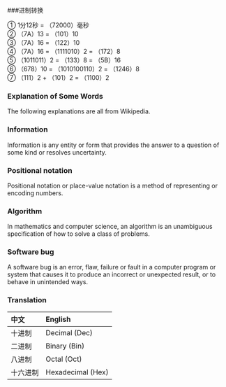 ###进制转换

① 1分12秒 = （72000）毫秒  
② （7A）13 = （101）10   
③ （7A）16 = （122）10  
④ （7A）16 = （1111010）2 = （172）8    
⑤ （1011011）2 = （133）8 = （5B）16   
⑥ （678）10 = （1010100110）2 = （1246）8     
⑦ （111）2 + （101）2 = （1100）2  


### Explanation of Some Words
The following explanations are all from Wikipedia.

### Information
Information is any entity or form that provides the answer to a question of some kind or resolves uncertainty.

### Positional notation
Positional notation or place-value notation is a method of representing or encoding numbers.

### Algorithm
In mathematics and computer science, an algorithm is an unambiguous specification of how to solve a class of problems.

### Software bug
A software bug is an error, flaw, failure or fault in a computer program or system that causes it to produce an incorrect or unexpected result, or to behave in unintended ways.

### Translation
|中文|English|
|:------|:------|
|十进制|Decimal (Dec)|
|二进制|Binary (Bin)|
|八进制|Octal (Oct)|
|十六进制|Hexadecimal (Hex)|
